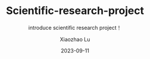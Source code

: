 ---
layout:     post
title:      Scientific-research-project
subtitle:   introduce scientific research project！
date:       2023-09-11
author:     Xiaozhao Lu
header-img: img/post-bg-balloons.jpg
catalog:    false
tags:
    - News
---
